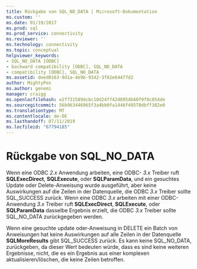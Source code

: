 ```yaml
---
title: Rückgabe von SQL_NO_DATA | Microsoft-Dokumentation
ms.custom: ''
ms.date: 01/19/2017
ms.prod: sql
ms.prod_service: connectivity
ms.reviewer: ''
ms.technology: connectivity
ms.topic: conceptual
helpviewer_keywords:
- SQL_NO_DATA [ODBC]
- backward compatibility [ODBC], SQL_NO_DATA
- compatibility [ODBC], SQL_NO_DATA
ms.assetid: deed0163-9d1a-4e9b-9342-3f82e64477d2
author: MightyPen
ms.author: genemi
manager: craigg
ms.openlocfilehash: e2f731589dcbc10d24ff42d895db60f9f8c054de
ms.sourcegitcommit: 56b963446965f3a4bb0fa1446f49578dbff382e0
ms.translationtype: MT
ms.contentlocale: de-DE
ms.lasthandoff: 07/11/2019
ms.locfileid: "67794185"
---
```

# <a name="returning-sqlnodata"></a>Rückgabe von SQL_NO_DATA
Wenn eine ODBC *2.x* Anwendung arbeiten, eine ODBC- *3.x* Treiber ruft **SQLExecDirect**, **SQLExecute**, oder  **SQLParamData**, und ein gesuchtes Update oder Delete-Anweisung wurde ausgeführt, aber keine Auswirkungen auf die Zeilen in der Datenquelle, die ODBC *3.x* Treiber sollte SQL_SUCCESS zurück. Wenn eine ODBC *3.x* arbeiten mit einer ODBC-Anwendung *3.x* Treiber ruft **SQLExecDirect**, **SQLExecute**, oder  **SQLParamData** dasselbe Ergebnis erzielt, die ODBC *3.x* Treiber sollte SQL_NO_DATA zurückgegeben werden.  
  
 Wenn eine gesuchte update oder-Anweisung in DELETE ein Batch von Anweisungen hat keine Auswirkungen auf alle Zeilen in der Datenquelle **SQLMoreResults** gibt SQL_SUCCESS zurück. Es kann keine SQL_NO_DATA, zurückgeben, da dieser Wert bedeuten würde, dass es sind keine weiteren Ergebnisse, nicht, die es ein Ergebnis aus einer komplexen aktualisieren/löschen, die keine Zeilen betroffen.
